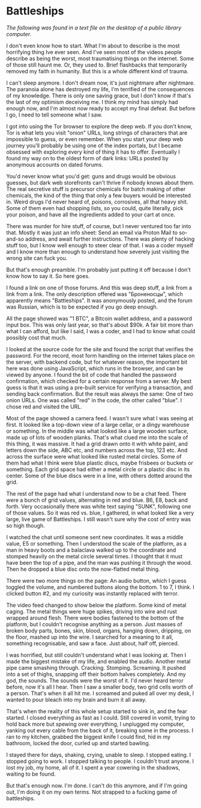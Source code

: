 # Battleships
*The following was found in a text file on the desktop of a public library computer.*

I don't even know how to start. What I'm about to describe is the most horrifying thing Ive ever seen. And I've seen most of the videos people describe as being the worst, most traumatising things on the internet. Some of those still haunt me. Or, they used to. Brief flashbacks that temporarily removed my faith in humanity. But this is a whole different kind of trauma.

I can't sleep anymore. I don't dream now, it's just nightmare after nightmare. The paranoia alone has destroyed my life, I'm terrified of the consequences of my knowledge. There is only one saving grace, but I don't know if that's the last of my optimism deceiving me. I think my mind has simply had enough now, and I'm almost now ready to accept my final defeat. But before I go, I need to tell someone what I saw.

I got into using the Tor browser to explore the deep web. If you don't know, Tor is what lets you visit "onion" URLs, long strings of characters that are impossible to guess, or even remember. When you start your deep web journey you'll probably be using one of the index portals, but I became obsessed with exploring every kind of thing it has to offer. Eventually I found my way on to the oldest form of dark links: URLs posted by anonymous accounts on dated forums.

You'd never know what you'd get: guns and drugs would be obvious guesses, but dark web storefronts can't thrive if nobody knows about them. The real secretive stuff is precursor chemicals for batch making of other chemicals, the kind of the thing that only a few buyers would be interested in. Weird drugs I'd never heard of, poisons, corrosives, all that heavy shit. Some of them even had shopping lists, so you could, quite literally, pick your poison, and have all the ingredients added to your cart at once.

There was murder for hire stuff, of course, but I never ventured too far into that. Mostly it was just an info sheet: Send an email via Proton Mail to so-and-so address, and await further instructions. There was plenty of hacking stuff too, but I know well enough to steer clear of that. I was a coder myself and I know more than enough to understand how severely just visiting the wrong site can fuck you.

But that's enough preamble. I'm probably just putting it off because I don't know how to say it. So here goes.

I found a link on one of those forums. And this was deep stuff, a link from a link from a link. The only description offered was "Броненосцы", which apparently means "Battleships". It was anonymously posted, and the forum was Russian, which is to be expected if you go deep enough.

All the page showed was "1 BTC", a Bitcoin wallet address, and a password input box. This was only last year, so that's about $90k. A fair bit more than what I can afford, but like I said, I was a coder, and I had to know what could possibly cost that much.

I looked at the source code for the site and found the script that verifies the password. For the record, most form handling on the internet takes place on the server, with backend code, but for whatever reason, the important bit here was done using JavaScript, which runs in the browser, and can be viewed by anyone. I found the bit of code that handled the password confirmation, which checked for a certain response from a server. My best guess is that it was using a pre-built service for verifying a transaction, and sending back confirmation. But the result was always the same: One of two onion URLs. One was called "red" in the code, the other called "blue". I chose red and visited the URL.

Most of the page showed a camera feed. I wasn't sure what I was seeing at first. It looked like a top-down view of a large cellar, or a dingy warehouse or something. In the middle was what looked like a large wooden surface, made up of lots of wooden planks. That's what clued me into the scale of this thing, it was massive. It had a grid drawn onto it with white paint, and letters down the side, ABC etc, and numbers across the top, 123 etc. And across the surface were what looked like rusted metal circles. Some of them had what I think were blue plastic discs, maybe frisbees or buckets or something. Each grid space had either a metal circle or a plastic disc in its center. Some of the blue discs were in a line, with others dotted around the grid.

The rest of the page had what I understand now to be a chat feed. There were a bunch of grid values, alternating in red and blue. B6, E8, back and forth. Very occasionally there was white text saying "SUNK", following one of those values. So it was red vs. blue, I gathered, in what looked like a very large, live game of Battleships. I still wasn't sure why the cost of entry was so high though.

I watched the chat until someone sent new coordinates. It was a middle value, E5 or something. Then I understood the scale of the platform, as a man in heavy boots and a balaclava walked up to the coordinate and stomped heavily on the metal circle several times. I thought that it must have been the top of a pipe, and the man was pushing it through the wood. Then he dropped a blue disc onto the now-flatted metal thing.

There were two more things on the page: An audio button, which I guess toggled the volume, and numbered buttons along the bottom. 1 to 7, I think. I clicked button #2, and my curiosity was instantly replaced with terror.

The video feed changed to show below the platform. Some kind of metal caging. The metal things were huge spikes, driving into wire and rust wrapped around flesh. There were bodies fastened to the bottom of the platform, but I couldn't recognise anything as a person. Just masses of broken body parts, bones, skin, blood, organs, hanging down, dripping, on the floor, mashed up into the wire. I searched for a meaning to it all, something recognisable, and saw a face. Just about, half off, pierced.

I was horrified, but still couldn't understand what I was looking at. Then I made the biggest mistake of my life, and enabled the audio. Another metal pipe came smashing through. Cracking. Stomping. Screaming. It pushed into a set of thighs, snapping off their bottom halves completely. And my god, the sounds. The sounds were the worst of it. I'd never heard terror before, now it's all I hear. Then I saw a smaller body, two grid cells worth of a person. That's when it all hit me. I screamed and puked all over my desk, I wanted to pour bleach into my brain and burn it all away.

That's when the reality of this whole setup started to sink in, and the fear started. I closed everything as fast as I could. Still covered in vomit, trying to hold back more but spewing over everything, I unplugged my computer, yanking out every cable from the back of it, breaking some in the process. I ran to my kitchen, grabbed the biggest knife I could find, hid in my bathroom, locked the door, curled up and started bawling.

I stayed there for days, shaking, crying, unable to sleep. I stopped eating. I stopped going to work. I stopped talking to people. I couldn't trust anyone. I lost my job, my home, all of it. I spent a year cowering in the shadows, waiting to be found.

But that's enough now. I'm done. I can't do this anymore, and if I'm going out, I'm doing it on my own terms. Not strapped to a fucking game of battleships.